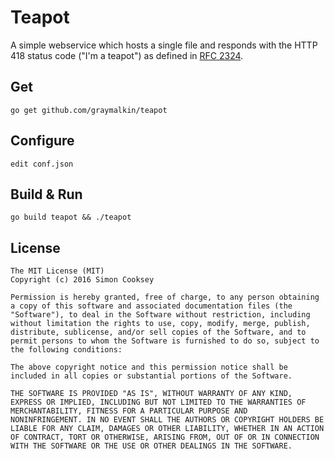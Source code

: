 Teapot
======

A simple webservice which hosts a single file and responds with the
HTTP 418 status code ("I'm a teapot") as defined in
[RFC 2324](https://tools.ietf.org/html/rfc2324).

Get
---

```
go get github.com/graymalkin/teapot
```


Configure
---------

```
edit conf.json
```

Build & Run
-----------

```
go build teapot && ./teapot
```


License
-------

```
The MIT License (MIT)
Copyright (c) 2016 Simon Cooksey

Permission is hereby granted, free of charge, to any person obtaining
a copy of this software and associated documentation files (the
"Software"), to deal in the Software without restriction, including
without limitation the rights to use, copy, modify, merge, publish,
distribute, sublicense, and/or sell copies of the Software, and to
permit persons to whom the Software is furnished to do so, subject to
the following conditions:

The above copyright notice and this permission notice shall be
included in all copies or substantial portions of the Software.

THE SOFTWARE IS PROVIDED "AS IS", WITHOUT WARRANTY OF ANY KIND,
EXPRESS OR IMPLIED, INCLUDING BUT NOT LIMITED TO THE WARRANTIES OF
MERCHANTABILITY, FITNESS FOR A PARTICULAR PURPOSE AND
NONINFRINGEMENT. IN NO EVENT SHALL THE AUTHORS OR COPYRIGHT HOLDERS BE
LIABLE FOR ANY CLAIM, DAMAGES OR OTHER LIABILITY, WHETHER IN AN ACTION
OF CONTRACT, TORT OR OTHERWISE, ARISING FROM, OUT OF OR IN CONNECTION
WITH THE SOFTWARE OR THE USE OR OTHER DEALINGS IN THE SOFTWARE.
```
